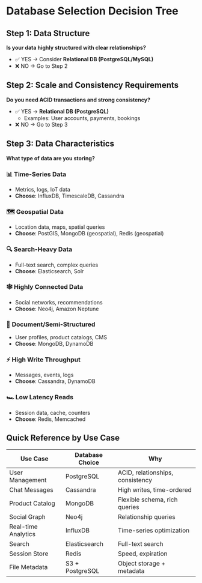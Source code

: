 # Database Selection Decision Tree

## Step 1: Data Structure
**Is your data highly structured with clear relationships?**
- ✅ YES → Consider **Relational DB (PostgreSQL/MySQL)**
- ❌ NO → Go to Step 2

## Step 2: Scale and Consistency Requirements
**Do you need ACID transactions and strong consistency?**
- ✅ YES → **Relational DB (PostgreSQL)** 
  - Examples: User accounts, payments, bookings
- ❌ NO → Go to Step 3

## Step 3: Data Characteristics
**What type of data are you storing?**

### 📊 **Time-Series Data**
- Metrics, logs, IoT data
- **Choose**: InfluxDB, TimescaleDB, Cassandra

### 🗺️ **Geospatial Data**  
- Location data, maps, spatial queries
- **Choose**: PostGIS, MongoDB (geospatial), Redis (geospatial)

### 🔍 **Search-Heavy Data**
- Full-text search, complex queries
- **Choose**: Elasticsearch, Solr

### 🕸️ **Highly Connected Data**
- Social networks, recommendations
- **Choose**: Neo4j, Amazon Neptune

### 📁 **Document/Semi-Structured**
- User profiles, product catalogs, CMS
- **Choose**: MongoDB, DynamoDB

### ⚡ **High Write Throughput**
- Messages, events, logs
- **Choose**: Cassandra, DynamoDB

### 🏎️ **Low Latency Reads**
- Session data, cache, counters
- **Choose**: Redis, Memcached

## Quick Reference by Use Case

| Use Case | Database Choice | Why |
|----------|----------------|-----|
| User Management | PostgreSQL | ACID, relationships, consistency |
| Chat Messages | Cassandra | High writes, time-ordered |
| Product Catalog | MongoDB | Flexible schema, rich queries |
| Social Graph | Neo4j | Relationship queries |
| Real-time Analytics | InfluxDB | Time-series optimization |
| Search | Elasticsearch | Full-text search |
| Session Store | Redis | Speed, expiration |
| File Metadata | S3 + PostgreSQL | Object storage + metadata |